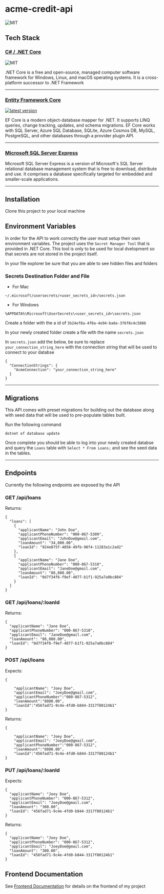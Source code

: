 # acme-credit-api
![MIT](https://img.shields.io/packagist/l/doctrine/orm.svg)

## Tech Stack

### [C# / .NET Core](https://github.com/dotnet/core)
![MIT](https://img.shields.io/packagist/l/doctrine/orm.svg)

.NET Core is a free and open-source, managed computer software framework for Windows, Linux, and macOS operating systems. It is a cross-platform successor to .NET Framework

-----------------------------------------------------


### [Entity Framework Core](https://github.com/dotnet/efcore)
[![latest version](https://img.shields.io/nuget/v/Microsoft.EntityFrameworkCore)](https://www.nuget.org/packages/Microsoft.EntityFrameworkCore)

EF Core is a modern object-database mapper for .NET. It supports LINQ queries, change tracking, updates, and schema migrations. EF Core works with SQL Server, Azure SQL Database, SQLite, Azure Cosmos DB, MySQL, PostgreSQL, and other databases through a provider plugin API.

-------------------------------------------------------------

### [Microsoft SQL Server Express](https://www.microsoft.com/en-us/sql-server/sql-server-downloads)

Microsoft SQL Server Express is a version of Microsoft's SQL Server relational database management system that is free to download, distribute and use. It comprises a database specifically targeted for embedded and smaller-scale applications.

----------------------------------------------------------------------------------------------------

## Installation
Clone this project to your local machine

## Environment Variables
In order for the API to work correctly the user must setup their own environment variables. The project uses the `Secret Manager Tool` that is provided in .NET Core. This tool is only to be used for local dvelopment so that secrets are not stored in the project itself.

In your file explorer be sure that you are able to see hidden files and folders
### Secrets Destination Folder and File
- For Mac
```
~/.microsoft/usersecrets/<user_secrets_id>/secrets.json
```
- For Windows
```
%APPDATA%\Microsoft\UserSecrets\<user_secrets_id>\secrets.json
```

Create a folder with the a id of `3b24ef8a-4f0a-4e94-ba6e-376f8c4c5886`

In your newly created folder create a file with the name `secrets.json`

In `secrets.json` add the below, be sure to replace `your_connection_string_here` with
the connection string that will be used to connect to your databse

```
{
  "ConnectionStrings": {
    "AcmeConnection": "your_connection_string_here"
  }
}
```
---------------------------------------------------------------------------------------

## Migrations
This API comes with preset migrations for building out the database along with seed data that will be used to pre-populate tables built.

Run the following command
```
dotnet ef database update
```
Once complete you should be able to log into your newly created databse and query the 
`Loans` table with `Select * From Loans;` and see the seed data in the tables.

---------------------------------------------------------------------------------------

## Endpoints
Currently the following endpoints are exposed by the API

### GET /api/loans
Returns:
```
{
  "loans": [
    {
      "applicantName": "John Doe",
      "applicantPhoneNumber": "000-867-5309",
      "applicantEmail": "JohnDoe@gmail.com",
      "loanAmount": "34,000.00",
      "loanId": "924e075f-4058-49fb-98f4-11283a1c2ad2"
    },
    {
      "applicantName": "Jane Doe",
      "applicantPhoneNumber": "000-867-5310",
      "applicantEmail": "JaneDoe@gmail.com",
      "loanAmount": "80,000.00",
      "loanId": "0d7f34f6-f9ef-4077-b1f1-925a7a0bc884"
    }
  ]
}
```

### GET /api/loans/:loanId
Returns:
```
{
  "applicantName": "Jane Doe",
  "applicantPhoneNumber": "000-867-5310",
  "applicantEmail": "JaneDoe@gmail.com",
  "loanAmount": "80,000.00",
  "loanId": "0d7f34f6-f9ef-4077-b1f1-925a7a0bc884"
}
```

### POST /api/loans
Expects:
```
{ 
	
	"applicantName": "Joey Doe",
	"applicantEmail": "JoeyDoe@gmail.com",
	"applicantPhoneNumber":"000-867-5312",
	"loanAmount":"8000.00",
	"loanId":"456fad71-9c4e-4fd0-b844-3317f80124b1"
}
```

Returns:
```
{ 
	
	"applicantName": "Joey Doe",
	"applicantEmail": "JoeyDoe@gmail.com",
	"applicantPhoneNumber":"000-867-5312",
	"loanAmount":"8000.00",
	"loanId":"456fad71-9c4e-4fd0-b844-3317f80124b1"
}
```

### PUT /api/loans/:loanId
Expects:
```
{
  "applicantName": "Joey Doe",
  "applicantPhoneNumber": "000-867-5312",
  "applicantEmail": "JoeyDoe@gmail.com",
  "loanAmount": "300.00",
  "loanId": "456fad71-9c4e-4fd0-b844-3317f80124b1"
}
```
Returns:
```
{
  "applicantName": "Joey Doe",
  "applicantPhoneNumber": "000-867-5312",
  "applicantEmail": "JoeyDoe@gmail.com",
  "loanAmount": "300.00",
  "loanId": "456fad71-9c4e-4fd0-b844-3317f80124b1"
}
```

## Frontend Documentation
See [Frontend Documentation](https://github.com/AceMouty/acme-credit) for details on the frontend of my project